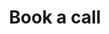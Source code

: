 ---
layout: v2-assessment-book-call
permalink: /online-payments/book-call/
title: Book a call
class: assessment
iframe_src: "https://calendar.google.com/calendar/appointments/schedules/AcZssZ2pI9U0sUw6yAVCoDr2UK7EXjotdvisU7Hqo6mYmKH26sbfMwcKJb-URDnKJkWdO3JVeb0qNQnD?gv=true"
sitemap: false
---